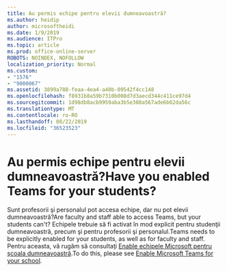 ```yaml
---
title: Au permis echipe pentru elevii dumneavoastră?
ms.author: heidip
author: microsoftheidi
ms.date: 1/9/2019
ms.audience: ITPro
ms.topic: article
ms.prod: office-online-server
ROBOTS: NOINDEX, NOFOLLOW
localization_priority: Normal
ms.custom:
- "1576"
- "9000067"
ms.assetid: 3899a788-feaa-4ea4-a40b-09542f4cc148
ms.openlocfilehash: f8931b8a59b7310b008d7d3aecd344c411ce97d4
ms.sourcegitcommit: 1d98db8acb9959aba3b5e308a567ade6b62da56c
ms.translationtype: MT
ms.contentlocale: ro-RO
ms.lasthandoff: 08/22/2019
ms.locfileid: "36523523"
---
```

# <a name="have-you-enabled-teams-for-your-students"></a><span data-ttu-id="3caaf-102">Au permis echipe pentru elevii dumneavoastră?</span><span class="sxs-lookup"><span data-stu-id="3caaf-102">Have you enabled Teams for your students?</span></span>

<span data-ttu-id="3caaf-103">Sunt profesorii şi personalul pot accesa echipe, dar nu pot elevii dumneavoastră?</span><span class="sxs-lookup"><span data-stu-id="3caaf-103">Are faculty and staff able to access Teams, but your students can't?</span></span> <span data-ttu-id="3caaf-104">Echipele trebuie să fi activat în mod explicit pentru studenţii dumneavoastră, precum şi pentru profesorii şi personalul.</span><span class="sxs-lookup"><span data-stu-id="3caaf-104">Teams needs to be explicitly enabled for your students, as well as for faculty and staff.</span></span> <span data-ttu-id="3caaf-105">Pentru aceasta, vă rugăm să consultaţi [Enable echipele Microsoft pentru şcoala dumneavoastră](https://docs.microsoft.com/education/get-started/enable-microsoft-teams).</span><span class="sxs-lookup"><span data-stu-id="3caaf-105">To do this, please see [Enable Microsoft Teams for your school](https://docs.microsoft.com/education/get-started/enable-microsoft-teams).</span></span>
  